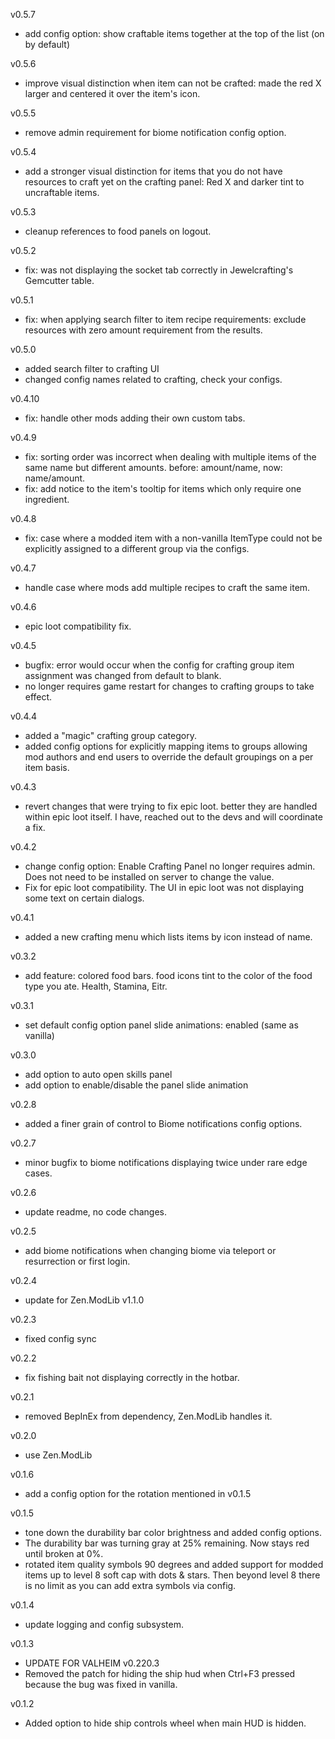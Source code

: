 v0.5.7
- add config option: show craftable items together at the top of the list (on by default)

v0.5.6
- improve visual distinction when item can not be crafted: made the red X larger and centered it over the item's icon.

v0.5.5
- remove admin requirement for biome notification config option.

v0.5.4
- add a stronger visual distinction for items that you do not have resources to craft yet on the crafting panel: Red X and darker tint to uncraftable items.

v0.5.3
- cleanup references to food panels on logout. 

v0.5.2
- fix: was not displaying the socket tab correctly in Jewelcrafting's Gemcutter table.

v0.5.1
- fix: when applying search filter to item recipe requirements: exclude resources with zero amount requirement from the results.

v0.5.0
- added search filter to crafting UI
- changed config names related to crafting, check your configs.

v0.4.10
- fix: handle other mods adding their own custom tabs.

v0.4.9
- fix: sorting order was incorrect when dealing with multiple items of the same name but different amounts.  before: amount/name, now: name/amount.
- fix: add notice to the item's tooltip for items which only require one ingredient.

v0.4.8
- fix: case where a modded item with a non-vanilla ItemType could not be explicitly assigned to a different group via the configs.

v0.4.7
- handle case where mods add multiple recipes to craft the same item.

v0.4.6
- epic loot compatibility fix.

v0.4.5
- bugfix: error would occur when the config for crafting group item assignment was changed from default to blank.
- no longer requires game restart for changes to crafting groups to take effect.

v0.4.4
- added a "magic" crafting group category. 
- added config options for explicitly mapping items to groups allowing mod authors and end users to override the default groupings on a per item basis.

v0.4.3
- revert changes that were trying to fix epic loot.  better they are handled within epic loot itself. I have, reached out to the devs and will coordinate a fix.

v0.4.2
- change config option: Enable Crafting Panel no longer requires admin.  Does not need to be installed on server to change the value.
- Fix for epic loot compatibility.  The UI in epic loot was not displaying some text on certain dialogs.

v0.4.1
- added a new crafting menu which lists items by icon instead of name.

v0.3.2
- add feature: colored food bars. food icons tint to the color of the food type you ate. Health, Stamina, Eitr.

v0.3.1
- set default config option panel slide animations: enabled (same as vanilla)

v0.3.0
- add option to auto open skills panel
- add option to enable/disable the panel slide animation

v0.2.8
- added a finer grain of control to Biome notifications config options.

v0.2.7
- minor bugfix to biome notifications displaying twice under rare edge cases.

v0.2.6
- update readme, no code changes.

v0.2.5
- add biome notifications when changing biome via teleport or resurrection or first login.

v0.2.4
- update for Zen.ModLib v1.1.0

v0.2.3
- fixed config sync

v0.2.2
- fix fishing bait not displaying correctly in the hotbar.

v0.2.1
- removed BepInEx from dependency, Zen.ModLib handles it.

v0.2.0
- use Zen.ModLib

v0.1.6
- add a config option for the rotation mentioned in v0.1.5

v0.1.5
- tone down the durability bar color brightness and added config options.
- The durability bar was turning gray at 25% remaining.  Now stays red until broken at 0%.
- rotated item quality symbols 90 degrees and added support for modded items up to level 8 soft cap with dots & stars. Then beyond level 8 there is no limit as you can add extra symbols via config.

v0.1.4
- update logging and config subsystem.

v0.1.3
- UPDATE FOR VALHEIM v0.220.3
- Removed the patch for hiding the ship hud when Ctrl+F3 pressed because the bug was fixed in vanilla.

v0.1.2 
- Added option to hide ship controls wheel when main HUD is hidden.